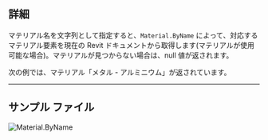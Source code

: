 ## 詳細
マテリアル名を文字列として指定すると、`Material.ByName` によって、対応するマテリアル要素を現在の Revit ドキュメントから取得します(マテリアルが使用可能な場合)。マテリアルが見つからない場合は、null 値が返されます。

次の例では、マテリアル「メタル - アルミニウム」が返されています。
___
## サンプル ファイル

![Material.ByName](./Revit.Elements.Material.ByName_img.jpg)
